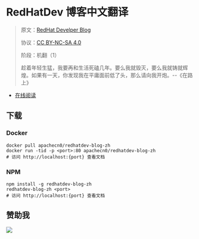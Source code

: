 <!--
    需要填充的占位符：
    
    README.md
    
        RedHatDev 博客中文翻译：文档中文名
        RedHat Develper Blog：文档英文名
        https://developers.redhat.com/：文档原始链接
        rhdev：域名前缀
        飞龙：负责人名称
        wizardforcel：负责人 Github 用户名
        562826179：负责人 QQ
        redhatdev-blog-zh：ApacheCN 的 Github 仓库名称
        redhatdev-blog-zh：DockerHub 仓库名称
        redhatdev-blog-zh：PYPI 包名称
        redhatdev-blog-zh：NPM 包名称
    
    CNAME
    
        rhdev：域名前缀

    index.html
    
        RedHatDev 博客中文翻译：文档中文名
        #c00：显示颜色
        redhatdev-blog-zh：ApacheCN 的 Github 仓库名称

    asset/docsify-flygon-footer.js
    
        redhatdev-blog-zh：ApacheCN 的 Github 仓库名称
-->

# RedHatDev 博客中文翻译

> 原文：[RedHat Develper Blog](https://developers.redhat.com/)
> 
> 协议：[CC BY-NC-SA 4.0](http://creativecommons.org/licenses/by-nc-sa/4.0/)
> 
> 阶段：机翻（1）
> 
> 趁着年轻生猛，我要再和生活死磕几年。要么我就毁灭，要么我就铸就辉煌。如果有一天，你发现我在平庸面前低了头，那么请向我开炮。--《在路上》

* [在线阅读](https://rhdev.flygon.net)
## 下载

### Docker

```
docker pull apachecn0/redhatdev-blog-zh
docker run -tid -p <port>:80 apachecn0/redhatdev-blog-zh
# 访问 http://localhost:{port} 查看文档
```

### NPM

```
npm install -g redhatdev-blog-zh
redhatdev-blog-zh <port>
# 访问 http://localhost:{port} 查看文档
```

## 赞助我

![](https://img-blog.csdnimg.cn/20200112005920729.png)
